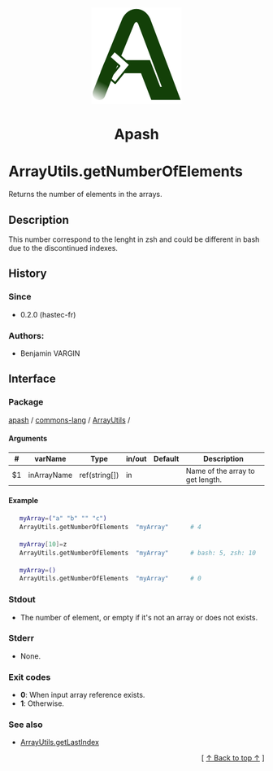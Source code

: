 
<div align='center' id='apash-top'>
  <a href='https://github.com/hastec-fr/apash'>
    <img alt='apash-logo' src='../../../../../../assets/apash-logo.svg'/>
  </a>

  # Apash
</div>


# ArrayUtils.getNumberOfElements
Returns the number of elements in the arrays.
## Description
   This number correspond to the lenght in zsh and could be different in bash
   due to the discontinued indexes.

## History
### Since
  * 0.2.0 (hastec-fr)

### Authors:
 * Benjamin VARGIN

## Interface
### Package
<!-- apash.packageBegin -->
[apash](../../../apash.md) / [commons-lang](../../commons-lang.md) / [ArrayUtils](../ArrayUtils.md) / 
<!-- apash.packageEnd -->

#### Arguments
 | #      | varName        | Type          | in/out   | Default    | Description                          |
 |--------|----------------|---------------|----------|------------|--------------------------------------|
 | $1     | inArrayName    | ref(string[]) | in       |            | Name of the array to get length.     |

#### Example
 ```bash
    myArray=("a" "b" "" "c")
    ArrayUtils.getNumberOfElements  "myArray"      # 4

    myArray[10]=z
    ArrayUtils.getNumberOfElements  "myArray"      # bash: 5, zsh: 10

    myArray=()
    ArrayUtils.getNumberOfElements  "myArray"      # 0
 ```

### Stdout
  * The number of element, or empty if it's not an array or does not exists.
### Stderr
  * None.

### Exit codes
  * **0**: When input array reference exists.
  * **1**: Otherwise.

### See also
  * [ArrayUtils.getLastIndex](./getLastIndex.md)

  <div align='right'>[ <a href='#apash-top'>↑ Back to top ↑</a> ]</div>

